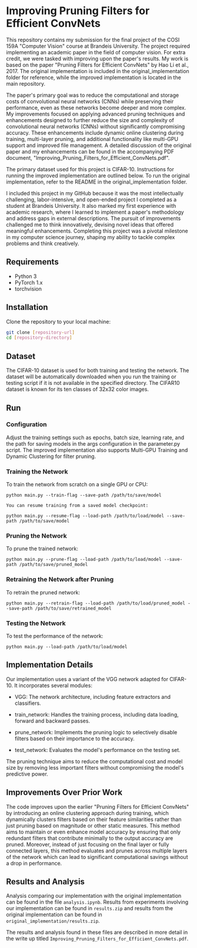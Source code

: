 # Improving Pruning Filters for Efficient ConvNets

This repository contains my submission for the final project of the COSI 159A "Computer Vision" course at Brandeis University. The project required implementing an academic paper in the field of computer vision. For extra credit, we were tasked with improving upon the paper's results. My work is based on the paper "Pruning Filters for Efficient ConvNets" by Hao Li et al., 2017. The original implementation is included in the original_implementation folder for reference, while the improved implementation is located in the main repository.

The paper's primary goal was to reduce the computational and storage costs of convolutional neural networks (CNNs) while preserving their performance, even as these networks become deeper and more complex. My improvements focused on applying advanced pruning techniques and enhancements designed to further reduce the size and complexity of convolutional neural networks (CNNs) without significantly compromising accuracy. These enhancements include dynamic online clustering during training, multi-layer pruning, and additional functionality like multi-GPU support and improved file management. A detailed discussion of the original paper and my enhancements can be found in the accompanying PDF document, "Improving_Pruning_Filters_for_Efficient_ConvNets.pdf".

The primary dataset used for this project is CIFAR-10. Instructions for running the improved implementation are outlined below. To run the original implementation, refer to the README in the original_implementation folder.

I included this project in my GitHub because it was the most intellectually challenging, labor-intensive, and open-ended project I completed as a student at Brandeis University. It also marked my first experience with academic research, where I learned to implement a paper's methodology and address gaps in external descriptions. The pursuit of improvements challenged me to think innovatively, devising novel ideas that offered meaningful enhancements. Completing this project was a pivotal milestone in my computer science journey, shaping my ability to tackle complex problems and think creatively.

## Requirements

- Python 3
- PyTorch 1.x
- torchvision

## Installation

Clone the repository to your local machine:

```bash
git clone [repository-url]
cd [repository-directory]
```

## Dataset

The CIFAR-10 dataset is used for both training and testing the network. The dataset will be automatically downloaded when you run the training or testing script if it is not available in the specified directory. The CIFAR10 dataset is known for its ten classes of 32x32 color images.


## Run

### Configuration

Adjust the training settings such as epochs, batch size, learning rate, and the path for saving models in the args configuration in the parameter.py script.  The improved implementation also supports Multi-GPU Training and Dynamic Clustering for filter pruning.



### Training the Network

To train the network from scratch on a single GPU or CPU:

```
python main.py --train-flag --save-path /path/to/save/model

```

```
You can resume training from a saved model checkpoint:
```

```
python main.py --resume-flag --load-path /path/to/load/model --save-path /path/to/save/model
```

### Pruning the Network

To prune the trained network:

```
python main.py --prune-flag --load-path /path/to/load/model --save-path /path/to/save/pruned_model
```

### Retraining the Network after Pruning

To retrain the pruned network:

```
python main.py --retrain-flag --load-path /path/to/load/pruned_model --save-path /path/to/save/retrained_model
```

### Testing the Network

To test the performance of the network:

```
python main.py --load-path /path/to/load/model
```

## Implementation Details

Our implementation uses a variant of the VGG network adapted for CIFAR-10. It incorporates several modules:

- VGG: The network architecture, including feature extractors and classifiers.

- train_network: Handles the training process, including data loading, forward and backward passes.

- prune_network: Implements the pruning logic to selectively disable filters based on their importance to the accuracy.

- test_network: Evaluates the model's performance on the testing set.

The pruning technique aims to reduce the computational cost and model size by removing less important filters without compromising the model's predictive power.


## Improvements Over Prior Work
The code improves upon the earlier "Pruning Filters for Efficient ConvNets" by introducing an online clustering approach during training, which dynamically clusters 
filters based on their feature similarities rather than just pruning based on magnitude or other static measures. This method aims to maintain or even enhance model 
accuracy by ensuring that only redundant filters that contribute minimally to the output accuracy are pruned. Moreover, instead of just focusing on the final layer or
fully connected layers, this method evaluates and prunes across multiple layers of the network which can lead to significant computational savings without a drop in performance.


## Results and Analysis
Analysis comparing our implementation with the original implementation can be found in the file `analysis.ipynb`. Results from experiments involving our implementation can be found in `results.zip` and results from the original implementation can be found in `original_implementation/results.zip`.

The results and analysis found in these files are described in more detail in the write up titled `Improving_Pruning_Filters_for_Efficient_ConvNets.pdf`.
